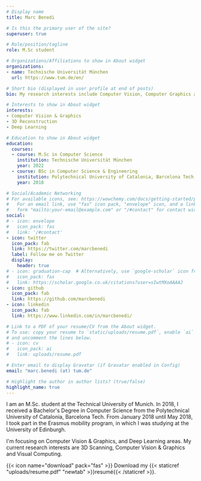 ```yaml
---
# Display name
title: Marc Benedi

# Is this the primary user of the site?
superuser: true

# Role/position/tagline
role: M.Sc student

# Organizations/Affiliations to show in About widget
organizations:
- name: Technische Universität München
  url: https://www.tum.de/en/

# Short bio (displayed in user profile at end of posts)
bio: My research interests include Computer Vision, Computer Graphics and Deep Learning.

# Interests to show in About widget
interests:
- Computer Vision & Graphics
- 3D Reconstruction
- Deep Learning

# Education to show in About widget
education:
  courses:
  - course: M.Sc in Computer Science
    institution: Technische Universität München
    year: 2022
  - course: BSc in Computer Science & Engineering
    institution: Polytechnical University of Catalonia, Barcelona Tech
    year: 2018

# Social/Academic Networking
# For available icons, see: https://wowchemy.com/docs/getting-started/page-builder/#icons
#   For an email link, use "fas" icon pack, "envelope" icon, and a link in the
#   form "mailto:your-email@example.com" or "/#contact" for contact widget.
social:
# - icon: envelope
#   icon_pack: fas
#   link: '/#contact'
- icon: twitter
  icon_pack: fab
  link: https://twitter.com/marcbenedi
  label: Follow me on Twitter
  display:
    header: true
# - icon: graduation-cap  # Alternatively, use `google-scholar` icon from `ai` icon pack
#   icon_pack: fas
#   link: https://scholar.google.co.uk/citations?user=sIwtMXoAAAAJ
- icon: github
  icon_pack: fab
  link: https://github.com/marcbenedi
- icon: linkedin
  icon_pack: fab
  link: https://www.linkedin.com/in/marcbenedi/

# Link to a PDF of your resume/CV from the About widget.
# To use: copy your resume to `static/uploads/resume.pdf`, enable `ai` icons in `params.toml`,
# and uncomment the lines below.
# - icon: cv
#   icon_pack: ai
#   link: uploads/resume.pdf

# Enter email to display Gravatar (if Gravatar enabled in Config)
email: "marc.benedi (at) tum.de"

# Highlight the author in author lists? (true/false)
highlight_name: true
---
```


I am an M.Sc. student at the Technical University of Munich. In 2018, I received a Bachelor's Degree in Computer Science from the Polytechnical University of Catalonia, Barcelona Tech. From January 2018 until May 2018, I took part in the Erasmus mobility program, in which I was studying at the University of Edinburgh.

I'm focusing on Computer Vision & Graphics, and Deep Learning areas. My current research interests are 3D Scanning, Computer Vision & Graphics and Visual Computing.

{{< icon name="download" pack="fas" >}} Download my {{< staticref "uploads/resume.pdf" "newtab" >}}resumé{{< /staticref >}}.
